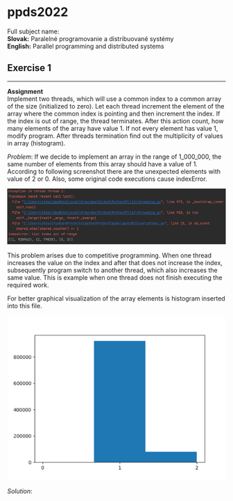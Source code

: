 # ppds2022

Full subject name:  
**Slovak:** Paralelné programovanie a distribuované systémy  
**English:** Parallel programming and distributed systems

Exercise 1
-----------
*******
**Assignment**  
Implement two threads, which will use a common index to a common array of the size (initialized to zero). Let each
thread increment the element of the array where the common index is pointing and then increment the index. If the index
is out of range, the thread terminates. After this action count, how many elements of the array have value 1. If not
every element has value 1, modify program. After threads termination find out the multiplicity of values in array
(histogram).

*Problem*:
If we decide to implement an array in the range of 1_000_000, the same number of elements from this array should have a
value of 1. According to following screenshot there are the unexpected elements with value of 2 or 0. Also, some
original code executions cause indexError.

![problem with threads](images/problemImg.png)

This problem arises due to competitive programming. When one thread increases the value on the index and after that does
not increase the index, subsequently program switch to another thread, which also increases the same value. This is
example when one thread does not finish executing the required work.

For better graphical visualization of the array elements is histogram inserted into this file.

![hostogram](images/problemHistogram.png)

*Solution*:

